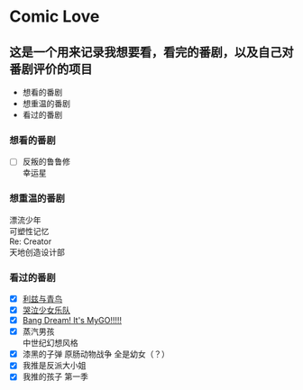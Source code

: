 # Comic Love

## 这是一个用来记录我想要看，看完的番剧，以及自己对番剧评价的项目

* 想看的番剧
* 想重温的番剧
* 看过的番剧

### 想看的番剧

* [ ] 反叛的鲁鲁修  
幸运星  

### 想重温的番剧
漂流少年  
可塑性记忆  
Re: Creator  
天地创造设计部  


### 看过的番剧

* [X] [利兹与青鸟](Comic/watched/利兹与青鸟/利兹与青鸟.md)
* [X] [哭泣少女乐队](Comic/watched/GBC/gbc.md)
* [X] [Bang Dream! It&#39;s MyGO!!!!!](Comic\watched\Mygo\mygo.md)
* [x] 蒸汽男孩  
  中世纪幻想风格  
* [x] 漆黑的子弹 原肠动物战争 全是幼女（？）  
* [x] 我推是反派大小姐  
* [x] 我推的孩子 第一季  
